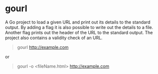 # gourl

A Go project to load a given URL and print out its details to the standard output. By adding a flag it is also possible to write out the details to a file. Another flag prints out the header of the URL to the standard output. The project also contains a validity check of an URL.

> gourl http://example.com

or

> gourl -o <fileName.html> http://example.com


